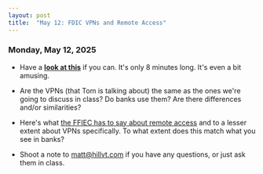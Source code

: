 ```yaml
---
layout: post
title:  "May 12: FDIC VPNs and Remote Access"
---
```


### Monday, May 12, 2025
- Have a [**look at this**](https://www.youtube.com/watch?v=WVDQEoe6ZWY) if you can. It's only 8 minutes long. It's even a bit amusing.
- Are the VPNs (that Tom is talking about) the same as the ones we're going to discuss in class? Do banks use them? Are there differences and/or similarities?
- Here's what [the FFIEC has to say about remote access](https://ithandbook.ffiec.gov/it-booklets/information-security/ii-information-security-program-management/iic-risk-mitigation/iic15-logical-security/iic15-c-remote-access/) and to a lesser extent about VPNs specifically. To what extent does this match what you see in banks?

- Shoot a note to matt@hillvt.com if you have any questions, or just ask them in class.  



